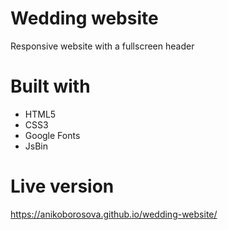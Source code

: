 # Wedding website
Responsive website with a fullscreen header
# Built with
- HTML5
- CSS3
- Google Fonts
- JsBin
# Live version
https://anikoborosova.github.io/wedding-website/
